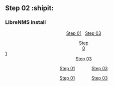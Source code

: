 ## Step 02 :shipit:
### LibreNMS install


<p align="center">
    <a href="Step_01.md">Step 01</a>&nbsp;&nbsp;
    <a href="Step_03.md">Step 03</a>
</p>

<p align="center">
    <a href="Step_01.md" style="padding-right:500px;">Step 01</a>
    <a href="Step_03.md">Step 03</a>
</p>

<p align="center">
    <a href="Step_01.md">Step 01</a>
    <a href="Step_03.md" style="padding-left:50px;">Step 03</a>
</p>

<p align="center">
    <a href="Step_01.md" style="margin-right:50px;">Step 01</a>
    <a href="Step_03.md">Step 03</a>
</p>

